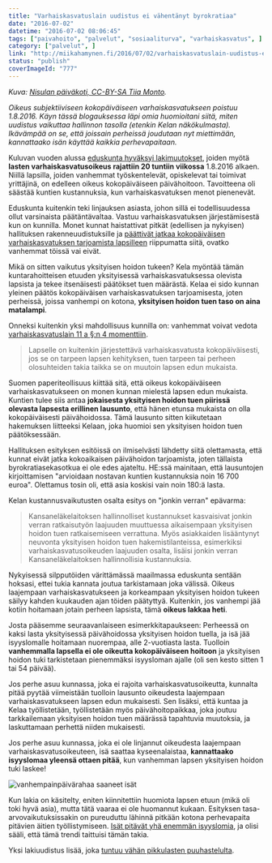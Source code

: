 ```yaml
---
title: "Varhaiskasvatuslain uudistus ei vähentänyt byrokratiaa"
date: "2016-07-02"
datetime: "2016-07-02 08:06:45"
tags: ["paivahoito", "palvelut", "sosiaaliturva", "varhaiskasvatus", ]
category: ["palvelut", ]
link: "http://miikahamynen.fi/2016/07/02/varhaiskasvatuslain-uudistus-ei-vahentanyt-byrokratiaa/"
status: "publish"
coverImageId: "777"
---
```


_Kuva: [Nisulan päiväkoti, CC-BY-SA Tiia Monto](https://commons.wikimedia.org/wiki/File:Nisulan_päiväkoti.jpg)._

_Oikeus subjektiiviseen kokopäiväiseen varhaiskasvatukseen poistuu 1.8.2016. Käyn tässä blogauksessa läpi omia huomioitani siitä, miten uudistus vaikuttaa hallinnon tasolla (etenkin Kelan näkökulmasta). Ikävämpää on se, että joissain perheissä joudutaan nyt miettimään, kannattaako isän käyttää kaikkia perhevapaitaan._

Kuluvan vuoden alussa [eduskunta hyväksyi lakimuutokset](https://www.eduskunta.fi/FI/vaski/KasittelytiedotValtiopaivaasia/Sivut/HE_80+2015.aspx), joiden myötä **lasten varhaiskasvatusoikeus rajattiin 20 tuntiin viikossa** 1.8.2016 alkaen. Niillä lapsilla, joiden vanhemmat työskentelevät, opiskelevat tai toimivat yrittäjinä, on edelleen oikeus kokopäiväiseen päivähoitoon. Tavoitteena oli säästää kuntien kustannuksia, kun varhaiskasvatuksen menot pienenevät.

Eduskunta kuitenkin teki linjauksen asiasta, johon sillä ei todellisuudessa ollut varsinaista päätäntävaltaa. Vastuu varhaiskasvatuksen järjestämisestä kun on kunnilla. Monet kunnat haistattivat pitkät (edellisen ja nykyisen) hallituksen rakenneuudistuksille ja [päättivät jatkaa kokopäiväisen varhaiskasvatuksen tarjoamista lapsilleen](http://www.kunnat.net/fi/Kuntaliitto/media/tiedotteet/2016/Sivut/16-kuntaa-on-paattanyt-olla-rajaamatta-subjektiivista-oikeutta-paivahoitoon.aspx) riippumatta siitä, ovatko vanhemmat töissä vai eivät.

Mikä on sitten vaikutus yksityisen hoidon tukeen? Kela myöntää tämän kuntarahoitteisen etuuden yksityisessä varhaiskasvatuksessa olevista lapsista ja tekee itsenäisesti päätökset tuen määrästä. Kelaa ei sido kunnan yleinen päätös kokopäiväisen varhaiskasvatuksen tarjoamisesta, joten perheissä, joissa vanhempi on kotona, **yksityisen hoidon tuen taso on aina matalampi**.

Onneksi kuitenkin yksi mahdollisuus kunnilla on: vanhemmat voivat vedota [varhaiskasvatuslain 11 a §:n 4 momenttiin](http://finlex.fi/fi/laki/ajantasa/1973/19730036#L2P11a).

> Lapselle on kuitenkin järjestettävä varhaiskasvatusta kokopäiväisesti, jos se on tarpeen lapsen kehityksen, tuen tarpeen tai perheen olosuhteiden takia taikka se on muutoin lapsen edun mukaista.

Suomen paperiteollisuus kiittää sitä, että oikeus kokopäiväiseen varhaiskasvatukseen on monen kunnan mielestä lapsen edun mukaista. Kuntien tulee siis antaa **jokaisesta yksityisen hoidon tuen piirissä olevasta lapsesta erillinen lausunto**, että hänen etunsa mukaista on olla kokopäiväisesti päivähoidossa. Tämä lausunto sitten kiikutetaan hakemuksen liitteeksi Kelaan, joka huomioi sen yksityisen hoidon tuen päätöksessään.

Hallituksen esityksen esitöissä on ilmiselvästi lähdetty siitä olettamasta, että kunnat eivät jatka kokoaikaisen päivähoidon tarjoamista, joten tällaista byrokratiasekasotkua ei ole edes ajateltu. HE:ssä mainitaan, että lausuntojen kirjoittamisen "arvioidaan nostavan kuntien kustannuksia noin 16 700 euroa". Olettamus tosin oli, että asia koskisi vain noin 180:ä lasta.

Kelan kustannusvaikutusten osalta esitys on "jonkin verran" epävarma:

> Kansaneläkelaitoksen hallinnolliset kustannukset kasvaisivat jonkin verran ratkaisutyön laajuuden muuttuessa aikaisempaan yksityisen hoidon tuen ratkaisemiseen verrattuna. Myös asiakkaiden lisääntynyt neuvonta yksityisen hoidon tuen hakemistilanteissa, esimerkiksi varhaiskasvatusoikeuden laajuuden osalta, lisäisi jonkin verran Kansaneläkelaitoksen hallinnollisia kustannuksia.

Nykyisessä silpputöiden värittämässä maailmassa eduskunta sentään hoksasi, ettei tukia kannata joutua tarkistamaan joka välissä. Oikeus laajempaan varhaiskasvatukseen ja korkeampaan yksityisen hoidon tukeen säilyy kahden kuukauden ajan töiden päätyttyä. Kuitenkin, jos vanhempi jää kotiin hoitamaan jotain perheen lapsista, tämä **oikeus lakkaa heti**.

Josta pääsemme seuraavanlaiseen esimerkkitapaukseen: Perheessä on kaksi lasta yksityisessä päivähoidossa yksityisen hoidon tuella, ja isä jää isyyslomalle hoitamaan nuorempaa, alle 2-vuotiasta lasta. Tuolloin **vanhemmalla lapsella ei ole oikeutta kokopäiväiseen hoitoon** ja yksityisen hoidon tuki tarkistetaan pienemmäksi isyysloman ajalle (oli sen kesto sitten 1 tai 54 päivää).

Jos perhe asuu kunnassa, joka ei rajoita varhaiskasvatusoikeutta, kunnalta pitää pyytää viimeistään tuolloin lausunto oikeudesta laajempaan varhaiskasvatukseen lapsen edun mukaisesti. Sen lisäksi, että kuntaa ja Kelaa työllistetään, työllistetään myös päivähoitopaikkaa, joka joutuu tarkkailemaan yksityisen hoidon tuen määrässä tapahtuvia muutoksia, ja laskuttamaan perhettä niiden mukaisesti.

Jos perhe asuu kunnassa, joka ei ole linjannut oikeudesta laajempaan varhaiskasvatusoikeuteen, isä saattaa kyseenalaistaa, **kannattaako isyyslomaa yleensä ottaen pitää**, kun vanhemman lapsen yksityisen hoidon tuki laskee!

![vanhempainpäivärahaa saaneet isät](http://miikahamynen.fi/wp-content/uploads/2016/07/vanhempainpäivärahaa-saaneet-isät.jpg)

Kun lakia on käsitelty, eniten kiinnitettiin huomiota lapsen etuun (mikä oli toki hyvä asia), mutta tätä vaaraa ei ole huomannut kukaan. Esityksen tasa-arvovaikutuksissakin on pureuduttu lähinnä pitkään kotona perhevapaita pitävien äitien työllistymiseen. [Isät pitävät yhä enemmän isyyslomia](http://www.kela.fi/ajankohtaista/-/asset_publisher/mHBZ5fHNro4S/content/vanhempainpaivarahaa-sai-ennatysmaara-isia), ja olisi sääli, että tämä trendi taittuisi tämän takia.

Yksi lakiuudistus lisää, joka [tuntuu vähän pikkulasten puuhastelulta](http://miikahamynen.fi/2015/11/19/tutkittua-ja-harkittua-paatoksentekoa-kiitos/).
